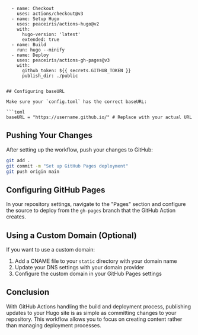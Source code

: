       - name: Checkout
        uses: actions/checkout@v3
      - name: Setup Hugo
        uses: peaceiris/actions-hugo@v2
        with:
          hugo-version: 'latest'
          extended: true
      - name: Build
        run: hugo --minify
      - name: Deploy
        uses: peaceiris/actions-gh-pages@v3
        with:
          github_token: ${{ secrets.GITHUB_TOKEN }}
          publish_dir: ./public
```

## Configuring baseURL

Make sure your `config.toml` has the correct baseURL:

```toml
baseURL = "https://username.github.io/" # Replace with your actual URL
```

## Pushing Your Changes

After setting up the workflow, push your changes to GitHub:

```bash
git add .
git commit -m "Set up GitHub Pages deployment"
git push origin main
```

## Configuring GitHub Pages

In your repository settings, navigate to the "Pages" section and configure the source to deploy from the `gh-pages` branch that the GitHub Action creates.

## Using a Custom Domain (Optional)

If you want to use a custom domain:

1. Add a CNAME file to your `static` directory with your domain name
2. Update your DNS settings with your domain provider
3. Configure the custom domain in your GitHub Pages settings

## Conclusion

With GitHub Actions handling the build and deployment process, publishing updates to your Hugo site is as simple as committing changes to your repository. This workflow allows you to focus on creating content rather than managing deployment processes.

